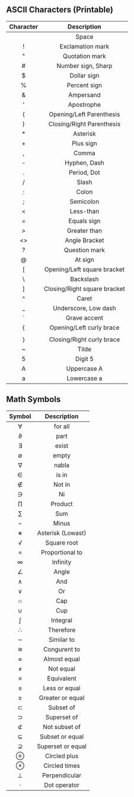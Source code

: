 ## ASCII Characters (Printable)

| Character | Description |
|:---------:|:-----------:|
|   | Space |
| ! |	Exclamation mark  |
| "	|	Quotation mark  |
| #	|	Number sign, Sharp  |
| $	|	Dollar sign |
| %	|	Percent sign  |
| &	|	Ampersand |
| '	|	Apostrophe  |
| (	|	Opening/Left Parenthesis  |
| )	|	Closing/Right Parenthesis |
| *	|	Asterisk  |
| +	|	Plus sign |
| ,	|	Comma |
| -	|	Hyphen, Dash  |
| .	|	Period, Dot |
| /	|	Slash |
| :	|	Colon |
| ;	|	Semicolon |
| <	|	Less-than |
| =	|	Equals sign |
| >	|	Greater than  |
| <>| Angle Bracket |
| ?	|	Question mark |
| @	|	At sign |
| [	|	Opening/Left square bracket |
| \	|	Backslash |
| ]	|	Closing/Right square bracket  |
| ^	|	Caret |
| _	|	Underscore, Low dash  |
| `	| Grave accent  |
| {	|	Opening/Left curly brace  |
| |	|	Vertical bar  |
| }	|	Closing/Right curly brace |
| ~	|	Tilde |
| 5  | Digit 5 |
| A  | Uppercase A |
| a  | Lowercase a |

## Math Symbols
| Symbol | Description |
|:------:|:-----------:|
| ∀ |	for all |
| ∂ |	part  |
| ∃ |	exist |
| ∅ |	empty |
| ∇ |	nabla |
| ∈ |	is in |
| ∉ |	Not in  |
| ∋ |	Ni  |
| ∏ |	Product |
| ∑ |	Sum |
| − |	Minus |
| ∗ |	Asterisk (Lowast) |
| √ |	Square root |
| ∝ |	Proportional to |
| ∞ |	Infinity  |
| ∠ |	Angle |
| ∧ |	And |
| ∨ |	Or  |
| ∩ |	Cap |
| ∪ |	Cup |
| ∫ |	Integral  |
| ∴ |	Therefore |
| ∼ |	Similar to  |
| ≅ |	Congurent to  |
| ≈ |	Almost equal  |
| ≠ |	Not equal |
| ≡ |	Equivalent  |
| ≤ |	Less or equal |
| ≥ |	Greater or equal  |
| ⊂ |	Subset of |
| ⊃ |	Superset of |
| ⊄ |	Not subset of |
| ⊆ |	Subset or equal |
| ⊇ |	Superset or equal |
| ⊕ |	Circled plus  |
| ⊗ |	Circled times |
| ⊥ |	Perpendicular |
| ⋅ |	Dot operator  |
